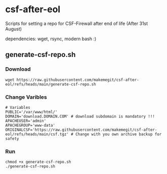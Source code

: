 # csf-after-eol
Scripts for setting a repo for CSF-Firewall after end of life (After 31st August)

dependencies: wget, rsync, modern bash :)

## generate-csf-repo.sh
### Download
```
wget https://raw.githubusercontent.com/makemegit/csf-after-eol/refs/heads/main/generate-csf-repo.sh
```
### Change Varibles
```
# Variables
PUBLIC='/var/www/html/'
DOMAIN='download.DOMAIN.COM' # download subdomain is mandatory !!!
APACHEUSER='admin'
APACHEGROUP='www-data'
ORIGINALCSF='https://raw.githubusercontent.com/makemegit/csf-after-eol/refs/heads/main/csf.tgz' # Change with you own archive backup for safety
```
### Run
```
chmod +x generate-csf-repo.sh
./generate-csf-repo.sh
```
